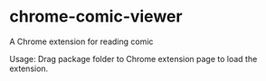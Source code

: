 # chrome-comic-viewer

A Chrome extension for reading comic

Usage:
Drag package folder to Chrome extension page to load the extension.